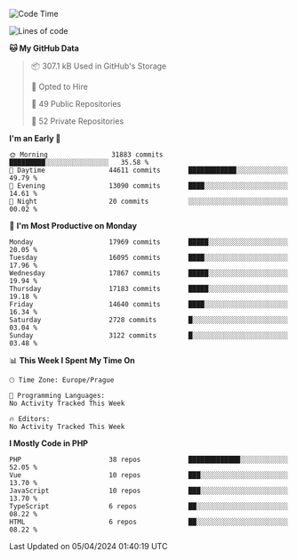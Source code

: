 <!--START_SECTION:waka-->
![Code Time](http://img.shields.io/badge/Code%20Time-1%2C583%20hrs%2058%20mins-blue)

![Lines of code](https://img.shields.io/badge/From%20Hello%20World%20I%27ve%20Written-27.9%20million%20lines%20of%20code-blue)

**🐱 My GitHub Data** 

> 📦 307.1 kB Used in GitHub's Storage 
 > 
> 💼 Opted to Hire
 > 
> 📜 49 Public Repositories 
 > 
> 🔑 52 Private Repositories 
 > 
**I'm an Early 🐤** 

```text
🌞 Morning                31883 commits       █████████░░░░░░░░░░░░░░░░   35.58 % 
🌆 Daytime                44611 commits       ████████████░░░░░░░░░░░░░   49.79 % 
🌃 Evening                13090 commits       ████░░░░░░░░░░░░░░░░░░░░░   14.61 % 
🌙 Night                  20 commits          ░░░░░░░░░░░░░░░░░░░░░░░░░   00.02 % 
```
📅 **I'm Most Productive on Monday** 

```text
Monday                   17969 commits       █████░░░░░░░░░░░░░░░░░░░░   20.05 % 
Tuesday                  16095 commits       ████░░░░░░░░░░░░░░░░░░░░░   17.96 % 
Wednesday                17867 commits       █████░░░░░░░░░░░░░░░░░░░░   19.94 % 
Thursday                 17183 commits       █████░░░░░░░░░░░░░░░░░░░░   19.18 % 
Friday                   14640 commits       ████░░░░░░░░░░░░░░░░░░░░░   16.34 % 
Saturday                 2728 commits        █░░░░░░░░░░░░░░░░░░░░░░░░   03.04 % 
Sunday                   3122 commits        █░░░░░░░░░░░░░░░░░░░░░░░░   03.48 % 
```


📊 **This Week I Spent My Time On** 

```text
🕑︎ Time Zone: Europe/Prague

💬 Programming Languages: 
No Activity Tracked This Week

🔥 Editors: 
No Activity Tracked This Week
```

**I Mostly Code in PHP** 

```text
PHP                      38 repos            █████████████░░░░░░░░░░░░   52.05 % 
Vue                      10 repos            ███░░░░░░░░░░░░░░░░░░░░░░   13.70 % 
JavaScript               10 repos            ███░░░░░░░░░░░░░░░░░░░░░░   13.70 % 
TypeScript               6 repos             ██░░░░░░░░░░░░░░░░░░░░░░░   08.22 % 
HTML                     6 repos             ██░░░░░░░░░░░░░░░░░░░░░░░   08.22 % 
```




 Last Updated on 05/04/2024 01:40:19 UTC
<!--END_SECTION:waka-->
<!--
**AlexKratky/AlexKratky** is a ✨ _special_ ✨ repository because its `README.md` (this file) appears on your GitHub profile.

Here are some ideas to get you started:

- 🔭 I’m currently working on ...
- 🌱 I’m currently learning ...
- 👯 I’m looking to collaborate on ...
- 🤔 I’m looking for help with ...
- 💬 Ask me about ...
- 📫 How to reach me: ...
- 😄 Pronouns: ...
- ⚡ Fun fact: ...
-->
